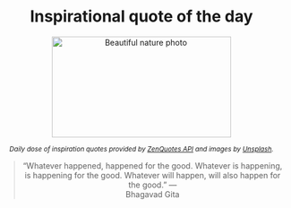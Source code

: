 
<div align="center">

# Inspirational quote of the day

<img src="./data/photo.jpeg" alt="Beautiful nature photo" width="320" height="180">

<sub><i>Daily dose of inspiration quotes provided by [ZenQuotes API](https://zenquotes.io/) and images by [Unsplash](https://unsplash.com/).</i></sub>


<blockquote>&ldquo;Whatever happened, happened for the good. Whatever is happening, is happening for the good. Whatever will happen, will also happen for the good.&rdquo; &mdash; <footer>Bhagavad Gita</footer></blockquote>

</div>
